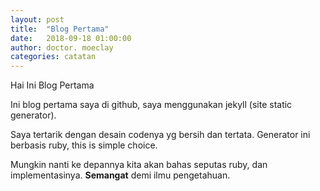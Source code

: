 ```yaml
---
layout: post
title:  "Blog Pertama"
date:   2018-09-18 01:00:00
author: doctor. moeclay
categories: catatan
---
```


Hai Ini Blog Pertama

Ini blog pertama saya di github, saya menggunakan jekyll (site static generator).

Saya tertarik dengan desain codenya yg bersih dan tertata. Generator ini berbasis ruby, this is simple choice.

Mungkin nanti ke depannya kita akan bahas seputas ruby, dan implementasinya. <b>Semangat</b> demi ilmu pengetahuan.